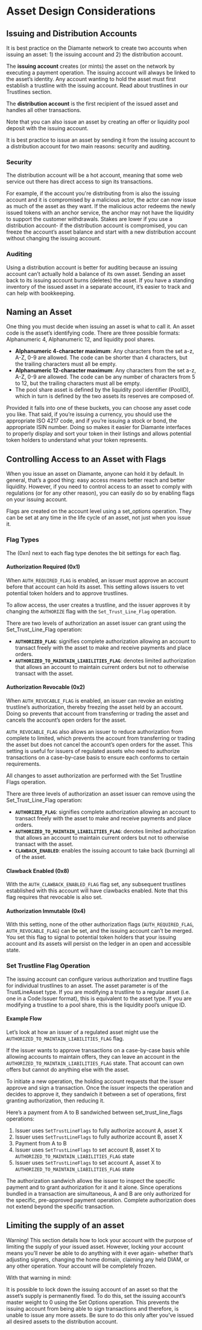 # Asset Design Considerations

## Issuing and Distribution Accounts

It is best practice on the Diamante network to create two accounts when issuing an asset: 1) the issuing account and 2) the distribution account.

The **issuing account** creates (or mints) the asset on the network by executing a payment operation. The issuing account will always be linked to the asset’s identity. Any account wanting to hold the asset must first establish a trustline with the issuing account. Read about trustlines in our Trustlines section.

The **distribution account** is the first recipient of the issued asset and handles all other transactions.

Note that you can also issue an asset by creating an offer or liquidity pool deposit with the issuing account.

It is best practice to issue an asset by sending it from the issuing account to a distribution account for two main reasons: security and auditing.

### Security

The distribution account will be a hot account, meaning that some web service out there has direct access to sign its transactions.

For example, if the account you're distributing from is also the issuing account and it is compromised by a malicious actor, the actor can now issue as much of the asset as they want. If the malicious actor redeems the newly issued tokens with an anchor service, the anchor may not have the liquidity to support the customer withdrawals. Stakes are lower if you use a distribution account- if the distribution account is compromised, you can freeze the account’s asset balance and start with a new distribution account without changing the issuing account.

### Auditing

Using a distribution account is better for auditing because an issuing account can’t actually hold a balance of its own asset. Sending an asset back to its issuing account burns (deletes) the asset. If you have a standing inventory of the issued asset in a separate account, it’s easier to track and can help with bookkeeping.

## Naming an Asset

One thing you must decide when issuing an asset is what to call it. An asset code is the asset’s identifying code. There are three possible formats: Alphanumeric 4, Alphanumeric 12, and liquidity pool shares.

- **Alphanumeric 4-character maximum**: Any characters from the set a-z, A-Z, 0-9 are allowed. The code can be shorter than 4 characters, but the trailing characters must all be empty.
- **Alphanumeric 12-character maximum**: Any characters from the set a-z, A-Z, 0-9 are allowed. The code can be any number of characters from 5 to 12, but the trailing characters must all be empty.
- The pool share asset is defined by the liquidity pool identifier (PoolID), which in turn is defined by the two assets its reserves are composed of.

Provided it falls into one of these buckets, you can choose any asset code you like. That said, if you’re issuing a currency, you should use the appropriate ISO 4217 code, and if you’re issuing a stock or bond, the appropriate ISIN number. Doing so makes it easier for Diamante interfaces to properly display and sort your token in their listings and allows potential token holders to understand what your token represents.

## Controlling Access to an Asset with Flags

When you issue an asset on Diamante, anyone can hold it by default. In general, that’s a good thing: easy access means better reach and better liquidity. However, if you need to control access to an asset to comply with regulations (or for any other reason), you can easily do so by enabling flags on your issuing account.

Flags are created on the account level using a set_options operation. They can be set at any time in the life cycle of an asset, not just when you issue it.

### Flag Types

The (0xn) next to each flag type denotes the bit settings for each flag.

#### Authorization Required (0x1)

When `AUTH_REQUIRED_FLAG` is enabled, an issuer must approve an account before that account can hold its asset. This setting allows issuers to vet potential token holders and to approve trustlines.

To allow access, the user creates a trustline, and the issuer approves it by changing the `AUTHORIZE` flag with the `Set_Trust_Line_Flag` operation.

There are two levels of authorization an asset issuer can grant using the Set_Trust_Line_Flag operation:

- **`AUTHORIZED_FLAG`**: signifies complete authorization allowing an account to transact freely with the asset to make and receive payments and place orders.
- **`AUTHORIZED_TO_MAINTAIN_LIABILITIES_FLAG`**: denotes limited authorization that allows an account to maintain current orders but not to otherwise transact with the asset.

#### Authorization Revocable (0x2)

When `AUTH_REVOCABLE_FLAG` is enabled, an issuer can revoke an existing trustline’s authorization, thereby freezing the asset held by an account. Doing so prevents that account from transferring or trading the asset and cancels the account’s open orders for the asset.

`AUTH_REVOCABLE_FLAG` also allows an issuer to reduce authorization from complete to limited, which prevents the account from transferring or trading the asset but does not cancel the account’s open orders for the asset. This setting is useful for issuers of regulated assets who need to authorize transactions on a case-by-case basis to ensure each conforms to certain requirements.

All changes to asset authorization are performed with the Set Trustline Flags operation.

There are three levels of authorization an asset issuer can remove using the Set_Trust_Line_Flag operation:

- **`AUTHORIZED_FLAG`**: signifies complete authorization allowing an account to transact freely with the asset to make and receive payments and place orders.
- **`AUTHORIZED_TO_MAINTAIN_LIABILITIES_FLAG`**: denotes limited authorization that allows an account to maintain current orders but not to otherwise transact with the asset.
- **`CLAWBACK_ENABLED`**: enables the issuing account to take back (burning) all of the asset.

#### Clawback Enabled (0x8)

With the `AUTH_CLAWBACK_ENABLED_FLAG` flag set, any subsequent trustlines established with this account will have clawbacks enabled.
Note that this flag requires that revocable is also set.

#### Authorization Immutable (0x4)

With this setting, none of the other authorization flags (`AUTH_REQUIRED_FLAG`, `AUTH_REVOCABLE_FLAG`) can be set, and the issuing account can’t be merged. You set this flag to signal to potential token holders that your issuing account and its assets will persist on the ledger in an open and accessible state.

### Set Trustline Flag Operation

The issuing account can configure various authorization and trustline flags for individual trustlines to an asset. The asset parameter is of the TrustLineAsset type. If you are modifying a trustline to a regular asset (i.e. one in a Code:Issuer format), this is equivalent to the asset type. If you are modifying a trustline to a pool share, this is the liquidity pool’s unique ID.

#### Example Flow

Let’s look at how an issuer of a regulated asset might use the `AUTHORIZED_TO_MAINTAIN_LIABILITIES_FLAG` flag.

If the issuer wants to approve transactions on a case-by-case basis while allowing accounts to maintain offers, they can leave an account in the `AUTHORIZED_TO_MAINTAIN_LIABILITIES_FLAG` state. That account can own offers but cannot do anything else with the asset.

To initiate a new operation, the holding account requests that the issuer approve and sign a transaction. Once the issuer inspects the operation and decides to approve it, they sandwich it between a set of operations, first granting authorization, then reducing it.

Here’s a payment from A to B sandwiched between set_trust_line_flags operations:

1. Issuer uses `SetTrustLineFlags` to fully authorize account A, asset X
2. Issuer uses `SetTrustLineFlags` to fully authorize account B, asset X
3. Payment from A to B
4. Issuer uses `SetTrustLineFlags` to set account B, asset X to `AUTHORIZED_TO_MAINTAIN_LIABILITIES_FLAG` state
5. Issuer uses `SetTrustLineFlags` to set account A, asset X to `AUTHORIZED_TO_MAINTAIN_LIABILITIES_FLAG` state

The authorization sandwich allows the issuer to inspect the specific payment and to grant authorization for it and it alone. Since operations bundled in a transaction are simultaneous, A and B are only authorized for the specific, pre-approved payment operation. Complete authorization does not extend beyond the specific transaction.

## Limiting the supply of an asset

Warning! This section details how to lock your account with the purpose of limiting the supply of your issued asset. However, locking your account means you’ll never be able to do anything with it ever again- whether that’s adjusting signers, changing the home domain, claiming any held DIAM, or any other operation. Your account will be completely frozen.

With that warning in mind:

It is possible to lock down the issuing account of an asset so that the asset’s supply is permanently fixed. To do this, set the issuing account’s master weight to 0 using the Set Options operation. This prevents the issuing account from being able to sign transactions and therefore, is unable to issue any more assets. Be sure to do this only after you’ve issued all desired assets to the distribution account.
